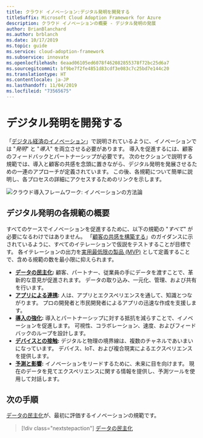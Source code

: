 ```yaml
---
title: クラウド イノベーション:デジタル発明を開発する
titleSuffix: Microsoft Cloud Adoption Framework for Azure
description: クラウド イノベーションの概要 - デジタル発明の発展
author: BrianBlanchard
ms.author: brblanch
ms.date: 10/17/2019
ms.topic: guide
ms.service: cloud-adoption-framework
ms.subservice: innovate
ms.openlocfilehash: 6eaad06105ed6078f462082855378f72bc25d6a7
ms.sourcegitcommit: bf9be7f2fe4851d83cdf3e083c7c25bd7e144c20
ms.translationtype: HT
ms.contentlocale: ja-JP
ms.lasthandoff: 11/04/2019
ms.locfileid: "73565675"
---
```

# <a name="develop-digital-inventions"></a>デジタル発明を開発する

「[デジタル経済のイノベーション](./index.md)」で説明されているように、イノベーションでは "*発明*" と "*導入*" を両立させる必要があります。 導入を促進するには、顧客のフィードバックとパートナーシップが必要です。 次のセクションで説明する規範では、導入と顧客の共感を念頭に置きながら、デジタル発明を発展させるための一連のアプローチが定義されています。 この後、各規範について簡単に説明し、各プロセスの詳細にアクセスするためのリンクを示します。

![クラウド導入フレームワーク: イノベーションの方法論](../../_images/innovate/innovate-methodology.png)

## <a name="summary-of-each-discipline-of-digital-invention"></a>デジタル発明の各規範の概要

すべてのケースでイノベーションを促進するために、以下の規範の "*すべて*" が必要になるわけではありません。 「[顧客の共感を構築する](./build.md)」のガイダンスに示されているように、すべてのイテレーションで仮説をテストすることが目標です。 各イテレーションの出力を[実用最低限の製品 (MVP)](https://docs.microsoft.com/azure/cloud-adoption-framework/govern/policy-compliance#minimum-viable-product-mvp-for-policy) として定義することで、含める規範の数を最小限に抑えられます。

- **[データの民主化](./data.md):** 顧客、パートナー、従業員の手にデータを渡すことで、革新的な意見が促進されます。 データの取り込み、一元化、管理、および共有を行います。
- **[アプリによる連携](./apps.md):** 人は、アプリとエクスペリエンスを通して、知識とつながります。 プロの開発者と市民開発者によるアプリの迅速な作成を支援します。
- **[導入の強化](./ci-cd.md):** 導入とパートナーシップに対する抵抗を減らすことで、イノベーションを促進します。 可視性、コラボレーション、速度、およびフィードバックのループを設計します。
- **[デバイスとの接触](./devices.md):** デジタルと物理の境界線は、複数のチャネルであいまいになっています。 デバイス、IoT、および複合現実によるエクスペリエンスを提供します。
- **[予測と影響](./predict.md):** イノベーションをリードするために、未来に目を向けます。 現在のデータを見てエクスペリエンスに関する情報を提供し、予測ツールを使用して対話します。

## <a name="next-steps"></a>次の手順

[データの民主化](./data.md)が、最初に評価するイノベーションの規範です。

> [!div class="nextstepaction"]
> [データの民主化](./data.md)
